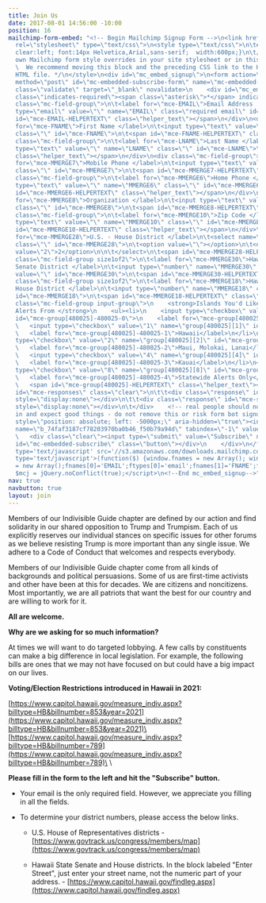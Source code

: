 ```yaml
---
title: Join Us
date: 2017-08-01 14:56:00 -10:00
position: 16
mailchimp-form-embed: "<!-- Begin Mailchimp Signup Form -->\n<link href=\"//cdn-images.mailchimp.com/embedcode/classic-071822.css\"
  rel=\"stylesheet\" type=\"text/css\">\n<style type=\"text/css\">\n\t#mc_embed_signup{background:#fff;
  clear:left; font:14px Helvetica,Arial,sans-serif;  width:600px;}\n\t/* Add your
  own Mailchimp form style overrides in your site stylesheet or in this style block.\n\t
  \  We recommend moving this block and the preceding CSS link to the HEAD of your
  HTML file. */\n</style>\n<div id=\"mc_embed_signup\">\n<form action=\"https://indivisiblehawaii.us3.list-manage.com/subscribe/post?u=74faf3187cf78203970ba0b46&amp;id=f50b79a94d&amp;f_id=000ab9e2f0\"
  method=\"post\" id=\"mc-embedded-subscribe-form\" name=\"mc-embedded-subscribe-form\"
  class=\"validate\" target=\"_blank\" novalidate>\n    <div id=\"mc_embed_signup_scroll\">\n\t<h2>Subscribe</h2>\n<div
  class=\"indicates-required\"><span class=\"asterisk\">*</span> indicates required</div>\n<div
  class=\"mc-field-group\">\n\t<label for=\"mce-EMAIL\">Email Address  <span class=\"asterisk\">*</span>\n</label>\n\t<input
  type=\"email\" value=\"\" name=\"EMAIL\" class=\"required email\" id=\"mce-EMAIL\">\n\t<span
  id=\"mce-EMAIL-HELPERTEXT\" class=\"helper_text\"></span>\n</div>\n<div class=\"mc-field-group\">\n\t<label
  for=\"mce-FNAME\">First Name </label>\n\t<input type=\"text\" value=\"\" name=\"FNAME\"
  class=\"\" id=\"mce-FNAME\">\n\t<span id=\"mce-FNAME-HELPERTEXT\" class=\"helper_text\"></span>\n</div>\n<div
  class=\"mc-field-group\">\n\t<label for=\"mce-LNAME\">Last Name </label>\n\t<input
  type=\"text\" value=\"\" name=\"LNAME\" class=\"\" id=\"mce-LNAME\">\n\t<span id=\"mce-LNAME-HELPERTEXT\"
  class=\"helper_text\"></span>\n</div>\n<div class=\"mc-field-group\">\n\t<label
  for=\"mce-MMERGE7\">Mobile Phone </label>\n\t<input type=\"text\" value=\"\" name=\"MMERGE7\"
  class=\"\" id=\"mce-MMERGE7\">\n\t<span id=\"mce-MMERGE7-HELPERTEXT\" class=\"helper_text\"></span>\n</div>\n<div
  class=\"mc-field-group\">\n\t<label for=\"mce-MMERGE6\">Home Phone </label>\n\t<input
  type=\"text\" value=\"\" name=\"MMERGE6\" class=\"\" id=\"mce-MMERGE6\">\n\t<span
  id=\"mce-MMERGE6-HELPERTEXT\" class=\"helper_text\"></span>\n</div>\n<div class=\"mc-field-group\">\n\t<label
  for=\"mce-MMERGE8\">Organization </label>\n\t<input type=\"text\" value=\"\" name=\"MMERGE8\"
  class=\"\" id=\"mce-MMERGE8\">\n\t<span id=\"mce-MMERGE8-HELPERTEXT\" class=\"helper_text\"></span>\n</div>\n<div
  class=\"mc-field-group\">\n\t<label for=\"mce-MMERGE10\">Zip Code </label>\n\t<input
  type=\"text\" value=\"\" name=\"MMERGE10\" class=\"\" id=\"mce-MMERGE10\">\n\t<span
  id=\"mce-MMERGE10-HELPERTEXT\" class=\"helper_text\"></span>\n</div>\n<div class=\"mc-field-group\">\n\t<label
  for=\"mce-MMERGE28\">U.S. - House District </label>\n\t<select name=\"MMERGE28\"
  class=\"\" id=\"mce-MMERGE28\">\n\t<option value=\"\"></option>\n\t<option value=\"1\">1</option>\n<option
  value=\"2\">2</option>\n\n\t</select>\n\t<span id=\"mce-MMERGE28-HELPERTEXT\" class=\"helper_text\"></span>\n</div>\n<div
  class=\"mc-field-group size1of2\">\n\t<label for=\"mce-MMERGE30\">Hawaii State -
  Senate District </label>\n\t<input type=\"number\" name=\"MMERGE30\" class=\"\"
  value=\"\" id=\"mce-MMERGE30\">\n\t<span id=\"mce-MMERGE30-HELPERTEXT\" class=\"helper_text\"></span>\n</div>\n<div
  class=\"mc-field-group size1of2\">\n\t<label for=\"mce-MMERGE18\">Hawaii State -
  House District </label>\n\t<input type=\"number\" name=\"MMERGE18\" class=\"\" value=\"\"
  id=\"mce-MMERGE18\">\n\t<span id=\"mce-MMERGE18-HELPERTEXT\" class=\"helper_text\"></span>\n</div>\n<div
  class=\"mc-field-group input-group\">\n    <strong>Islands You'd Like to Receive
  Alerts From </strong>\n    <ul><li>\n    <input type=\"checkbox\" value=\"32\" name=\"group[480025][32]\"
  id=\"mce-group[480025]-480025-0\">\n    <label for=\"mce-group[480025]-480025-0\">Oahu</label>\n</li>\n<li>\n
  \   <input type=\"checkbox\" value=\"1\" name=\"group[480025][1]\" id=\"mce-group[480025]-480025-1\">\n
  \   <label for=\"mce-group[480025]-480025-1\">Hawaii</label>\n</li>\n<li>\n    <input
  type=\"checkbox\" value=\"2\" name=\"group[480025][2]\" id=\"mce-group[480025]-480025-2\">\n
  \   <label for=\"mce-group[480025]-480025-2\">Maui, Molokai, Lanai</label>\n</li>\n<li>\n
  \   <input type=\"checkbox\" value=\"4\" name=\"group[480025][4]\" id=\"mce-group[480025]-480025-3\">\n
  \   <label for=\"mce-group[480025]-480025-3\">Kauai</label>\n</li>\n<li>\n    <input
  type=\"checkbox\" value=\"8\" name=\"group[480025][8]\" id=\"mce-group[480025]-480025-4\">\n
  \   <label for=\"mce-group[480025]-480025-4\">Statewide Alerts Only</label>\n</li>\n</ul>\n
  \   <span id=\"mce-group[480025]-HELPERTEXT\" class=\"helper_text\"></span>\n</div>\n\t<div
  id=\"mce-responses\" class=\"clear\">\n\t\t<div class=\"response\" id=\"mce-error-response\"
  style=\"display:none\"></div>\n\t\t<div class=\"response\" id=\"mce-success-response\"
  style=\"display:none\"></div>\n\t</div>    <!-- real people should not fill this
  in and expect good things - do not remove this or risk form bot signups-->\n    <div
  style=\"position: absolute; left: -5000px;\" aria-hidden=\"true\"><input type=\"text\"
  name=\"b_74faf3187cf78203970ba0b46_f50b79a94d\" tabindex=\"-1\" value=\"\"></div>\n
  \   <div class=\"clear\"><input type=\"submit\" value=\"Subscribe\" name=\"subscribe\"
  id=\"mc-embedded-subscribe\" class=\"button\"></div>\n    </div>\n</form>\n</div>\n<script
  type='text/javascript' src='//s3.amazonaws.com/downloads.mailchimp.com/js/mc-validate.js'></script><script
  type='text/javascript'>(function($) {window.fnames = new Array(); window.ftypes
  = new Array();fnames[0]='EMAIL';ftypes[0]='email';fnames[1]='FNAME';ftypes[1]='text';fnames[2]='LNAME';ftypes[2]='text';fnames[7]='MMERGE7';ftypes[7]='text';fnames[6]='MMERGE6';ftypes[6]='text';fnames[8]='MMERGE8';ftypes[8]='text';fnames[10]='MMERGE10';ftypes[10]='text';fnames[28]='MMERGE28';ftypes[28]='dropdown';fnames[30]='MMERGE30';ftypes[30]='number';fnames[18]='MMERGE18';ftypes[18]='number';fnames[3]='ADDRESS';ftypes[3]='address';fnames[4]='PHONE';ftypes[4]='phone';fnames[5]='MMERGE5';ftypes[5]='text';fnames[9]='MMERGE9';ftypes[9]='text';fnames[11]='MMERGE11';ftypes[11]='text';fnames[12]='MMERGE12';ftypes[12]='text';fnames[13]='MMERGE13';ftypes[13]='text';fnames[14]='MMERGE14';ftypes[14]='text';fnames[15]='MMERGE15';ftypes[15]='text';fnames[16]='MMERGE16';ftypes[16]='text';fnames[17]='MMERGE17';ftypes[17]='text';fnames[20]='MMERGE20';ftypes[20]='text';fnames[21]='MMERGE21';ftypes[21]='text';fnames[22]='MMERGE22';ftypes[22]='text';fnames[23]='MMERGE23';ftypes[23]='text';fnames[24]='MMERGE24';ftypes[24]='text';fnames[25]='MMERGE25';ftypes[25]='text';fnames[19]='MMERGE19';ftypes[19]='dropdown';}(jQuery));var
  $mcj = jQuery.noConflict(true);</script>\n<!--End mc_embed_signup-->"
nav: true
navbutton: true
layout: join
---
```


Members of our Indivisible Guide chapter are defined by our action and find solidarity in our shared opposition to Trump and Trumpism. Each of us explicitly reserves our individual stances on specific issues for other forums as we believe resisting Trump is more important than any single issue. We adhere to a Code of Conduct that welcomes and respects everybody.

Members of our Indivisible Guide chapter come from all kinds of backgrounds and political persuasions. Some of us are first-time activists and other have been at this for decades. We are citizens and noncitizens. Most importantly, we are all patriots that want the best for our country and are willing to work for it.

**All are welcome.**

**Why are we asking for so much information?**

At times we will want to do targeted lobbying. A few calls by constituents can make a big difference in local legislation. For example, the following bills are ones that we may not have focused on but could have a big impact on our lives.

**Voting/Election Restrictions introduced in Hawaii in 2021:**

[https://www.capitol.hawaii.gov/measure_indiv.aspx?billtype=HB&billnumber=853&year=2021](https://www.capitol.hawaii.gov/measure_indiv.aspx?billtype=HB&billnumber=853&year=2021)\
[https://www.capitol.hawaii.gov/measure_indiv.aspx?billtype=HB&billnumber=789](https://www.capitol.hawaii.gov/measure_indiv.aspx?billtype=HB&billnumber=789)\
\

**Please fill in the form to the left and hit the "Subscribe" button.**

* Your email is the only required field. However, we appreciate you filling in all the fields.

* To determine your district numbers, please access the below links.

  * U.S. House of Representatives districts - [https://www.govtrack.us/congress/members/map](https://www.govtrack.us/congress/members/map)

  * Hawaii State Senate and House districts. In the block labeled "Enter Street", just enter your street name, not the numeric part of your address. - [https://www.capitol.hawaii.gov/findleg.aspx](https://www.capitol.hawaii.gov/findleg.aspx)